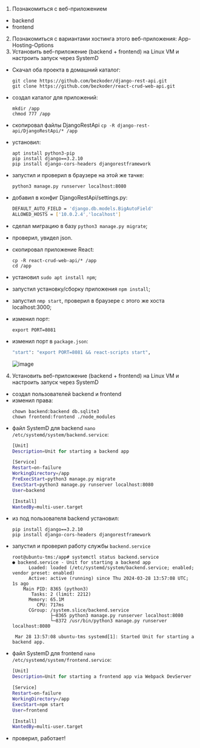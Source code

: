 1. Познакомиться с веб-приложением
- backend
- frontend
2. Познакомиться с вариантами хостинга этого веб-приложения:
App-Hosting-Options
3. Установить веб-приложение (backend + frontend) на Linux VM и настроить запуск через SystemD  
  - Скачал оба проекта в домашний каталог:
    ```console
    git clone https://github.com/bezkoder/django-rest-api.git
    git clone https://github.com/bezkoder/react-crud-web-api.git
    ```

  - создал каталог для приложений:
    ```console
    mkdir /app
    chmod 777 /app
    ```
  
  - скопировал файлы DjangoRestApi `cp -R django-rest-api/DjangoRestApi/* /app`
  
  - установил:
    ```console
    apt install python3-pip
    pip install django==3.2.10
    pip install django-cors-headers djangorestframework
    ```
  
  - запустил и проверил в браузере на этой же тачке:
    ```console
    python3 manage.py runserver localhost:8080
    ```
  
  - добавил в конфиг DjangoRestApi/settings.py:
    ```bash
    DEFAULT_AUTO_FIELD = 'django.db.models.BigAutoField'
    ALLOWED_HOSTS = ['10.0.2.4','localhost']
    ```
  
  - сделал миграцию в базу `python3 manage.py migrate`;
  
  - проверил, увидел json.  
  
  - скопировал приложение React:
    ```console
    cp -R react-crud-web-api/* /app
    cd /app
    ```
  
  - установил `sudo apt install npm`;
  
  - запустил установку/сборку приложения `npm install`;
  - запустил `nmp start`, проверил в браузере с этого же хоста localhost:3000;
  - изменил порт:
    ```console
    export PORT=8081
    ```
  - изменил порт в  `package.json`:
    ```bash
    "start": "export PORT=8081 && react-scripts start",
    ```

    ![image](https://github.com/tms-dos21-onl/sergey-novik/assets/77771829/14410c45-4546-49e2-9961-76cc0226401a)

4. Установить веб-приложение (backend + frontend) на Linux VM и настроить запуск через SystemD
   
  - создал пользователей backend и frontend
  - изменил права:
    ```console
    chown backend:backend db.sqlite3
    chown frontend:frontend ./node_modules
    ```
  - файл SystemD для backend `nano /etc/systemd/system/backend.service`:
    ```bash
    [Unit]
    Description=Unit for starting a backend app
    
    [Service]
    Restart=on-failure
    WorkingDirectory=/app
    PreExecStart=python3 manage.py migrate
    ExecStart=python3 manage.py runserver localhost:8080
    User=backend
    
    [Install]
    WantedBy=multi-user.target
    ```
 - из под пользователя backend установил:
   ```console
   pip install django==3.2.10
   pip install django-cors-headers djangorestframework
   ```
 - запустил и проверил работу службы `backend.service`
   ```console
   root@ubuntu-tms:/app# systemctl status backend.service
   ● backend.service - Unit for starting a backend app
         Loaded: loaded (/etc/systemd/system/backend.service; enabled; vendor preset: enabled)
         Active: active (running) since Thu 2024-03-28 13:57:08 UTC; 1s ago
       Main PID: 8365 (python3)
          Tasks: 2 (limit: 2212)
         Memory: 65.1M
            CPU: 717ms
         CGroup: /system.slice/backend.service
                 ├─8365 python3 manage.py runserver localhost:8080
                 └─8372 /usr/bin/python3 manage.py runserver localhost:8080
    
    Mar 28 13:57:08 ubuntu-tms systemd[1]: Started Unit for starting a backend app.

   ```
- файл SystemD для frontend `nano /etc/systemd/system/frontend.service`:
  ```bash
  [Unit]
  Description=Unit for starting a frontend app via Webpack DevServer
  
  [Service]
  Restart=on-failure
  WorkingDirectory=/app
  ExecStart=npm start
  User=frontend
  
  [Install]
  WantedBy=multi-user.target
  ```
- проверил, работает!

